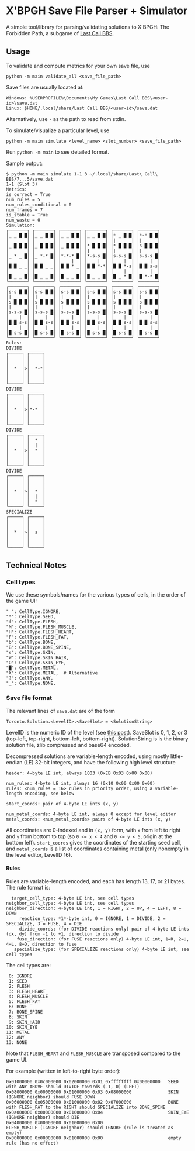 # X'BPGH Save File Parser + Simulator

A simple tool/library for parsing/validating solutions to X'BPGH: The Forbidden
Path, a subgame of [Last Call BBS](https://zachtronics.com/last-call-bbs/).

## Usage

To validate and compute metrics for your own save file, use
```
python -m main validate_all <save_file_path>
```
Save files are usually located at:
```
Windows: %USERPROFILE%\Documents\My Games\Last Call BBS\<user-id>\save.dat
Linux: $HOME/.local/share/Last Call BBS/<user-id>/save.dat
```
Alternatively, use `-` as the path to read from stdin.

To simulate/visualize a particular level, use
```
python -m main simulate <level_name> <slot_number> <save_file_path>
```
Run `python -m main` to see detailed format.

Sample output:
```
$ python -m main simulate 1-1 3 ~/.local/share/Last\ Call\ BBS/7...5/save.dat
1-1 (Slot 3)
Metrics:
is_correct = True
num_rules = 5
num_rules_conditional = 0
num_frames = 7
is_stable = True
num_waste = 0
Simulation:
┌───────┐ ┌───────┐ ┌───────┐ ┌───────┐ ┌───────┐ ┌───────┐
│_ _ █ █│ │_ _ █ █│ │_ _ █ █│ │_ _ █ █│ │* _ █ █│ │*-* █ █│
│       │ │       │ │       │ │       │ │|      │ │|      │
│_ █ █ █│ │_ █ █ █│ │_ █ █ █│ │* █ █ █│ │* █ █ █│ │s █ █ █│
│       │ │       │ │       │ │|      │ │|      │ │|      │
│_ * _ █│ │_ *-* █│ │*-*-* █│ │*-s-s █│ │s-s-s █│ │s-s-s █│
│       │ │       │ │    |  │ │    |  │ │    |  │ │    |  │
│█ █ _ _│ │█ █ _ _│ │█ █ * _│ │█ █ *-*│ │█ █ *-s│ │█ █ s-s│
│       │ │       │ │       │ │       │ │    |  │ │    |  │
│█ _ _ █│ │█ _ _ █│ │█ _ _ █│ │█ _ _ █│ │█ _ * █│ │█ *-* █│
└───────┘ └───────┘ └───────┘ └───────┘ └───────┘ └───────┘
┌───────┐ ┌───────┐ ┌───────┐ ┌───────┐ ┌───────┐ ┌───────┐
│s-s █ █│ │s-s █ █│ │s-s █ █│ │s-s █ █│ │s-s █ █│ │s-s █ █│
│|      │ │|      │ │|      │ │|      │ │|      │ │|      │
│s █ █ █│ │s █ █ █│ │s █ █ █│ │s █ █ █│ │s █ █ █│ │s █ █ █│
│|      │ │|      │ │|      │ │|      │ │|      │ │|      │
│s-s-s █│ │s-s-s █│ │s-s-s █│ │s-s-s █│ │s-s-s █│ │s-s-s █│
│    |  │ │    |  │ │    |  │ │    |  │ │    |  │ │    |  │
│█ █ s-s│ │█ █ s-s│ │█ █ s-s│ │█ █ s-s│ │█ █ s-s│ │█ █ s-s│
│    |  │ │    |  │ │    |  │ │    |  │ │    |  │ │    |  │
│█ s-s █│ │█ s-s █│ │█ s-s █│ │█ s-s █│ │█ s-s █│ │█ s-s █│
└───────┘ └───────┘ └───────┘ └───────┘ └───────┘ └───────┘
Rules:
DIVIDE
┌─────┐ ┌─────┐
│     │ │     │
│     │ │     │
│  *  │>│  *-*│
│     │ │     │
│     │ │     │
└─────┘ └─────┘
DIVIDE
┌─────┐ ┌─────┐
│     │ │     │
│     │ │     │
│  *  │>│*-*  │
│     │ │     │
│     │ │     │
└─────┘ └─────┘
DIVIDE
┌─────┐ ┌─────┐
│     │ │  *  │
│     │ │  |  │
│  *  │>│  *  │
│     │ │     │
│     │ │     │
└─────┘ └─────┘
DIVIDE
┌─────┐ ┌─────┐
│     │ │     │
│     │ │     │
│  *  │>│  *  │
│     │ │  |  │
│     │ │  *  │
└─────┘ └─────┘
SPECIALIZE
┌─────┐ ┌─────┐
│     │ │     │
│     │ │     │
│  *  │>│  s  │
│     │ │     │
│     │ │     │
└─────┘ └─────┘
```

## Technical Notes

### Cell types

We use these symbols/names for the various types of cells, in the order of the game UI:
```
" ": CellType.IGNORE,
"*": CellType.SEED,
"f": CellType.FLESH,
"M": CellType.FLESH_MUSCLE,
"H": CellType.FLESH_HEART,
"F": CellType.FLESH_FAT,
"b": CellType.BONE,
"B": CellType.BONE_SPINE,
"s": CellType.SKIN,
"W": CellType.SKIN_HAIR,
"O": CellType.SKIN_EYE,
"█": CellType.METAL,
"X": CellType.METAL,  # Alternative
"?": CellType.ANY,
"_": CellType.NONE,
```

### Save file format

The relevant lines of `save.dat` are of the form
```
Toronto.Solution.<LevelID>.<SaveSlot> = <SolutionString>
```
LevelID is the numeric ID of the level (see [this post](https://old.reddit.com/r/lastcallbbs/comments/wkgg96/comment/ijn4oo9/)).
SaveSlot is 0, 1, 2, or 3 (top-left, top-right, bottom-left, bottom-right).
SolutionString is is the binary solution file, zlib compressed and base64 encoded.

Decompressed solutions are variable-length encoded, using mostly little-endian (LE) 32-bit integers, and have the following high level structure
```
header: 4-byte LE int, always 1003 (0xEB 0x03 0x00 0x00)

num_rules: 4-byte LE int, always 16 (0x10 0x00 0x00 0x00)
rules: <num_rules = 16> rules in priority order, using a variable-length encoding, see below

start_coords: pair of 4-byte LE ints (x, y)

num_metal_coords: 4-byte LE int, always 0 except for level editor
metal_coords: <num_metal_coords> pairs of 4-byte LE ints (x, y)
```
All coordinates are 0-indexed and in `(x, y)` form, with `x` from left to right and `y` from bottom to top (so `0 <= x < 4` and `0 <= y < 5`, origin at the bottom left). `start_coords` gives the coordinates of the starting seed cell, and `metal_coords` is a list of coordinates containing metal (only nonempty in the level editor, LevelID 16).

#### Rules

Rules are variable-length encoded, and each has length 13, 17, or 21 bytes. The rule format is:
```
  target_cell_type: 4-byte LE int, see cell types
neighbor_cell_type: 4-byte LE int, see cell types
neighbor_direction: 4-byte LE int, 1 = RIGHT, 2 = UP, 4 = LEFT, 8 = DOWN
     reaction_type: *1*-byte int, 0 = IGNORE, 1 = DIVIDE, 2 = SPECIALIZE, 3 = FUSE, 4 = DIE
     divide_coords: (for DIVIDE reactions only) pair of 4-byte LE ints (dx, dy) from -1 to +1, direction to divide
    fuse_direction: (for FUSE reactions only) 4-byte LE int, 1=R, 2=U, 4=L, 8=D, direction to fuse
   specialize_type: (for SPECIALIZE reactions only) 4-byte LE int, see cell types
```

The cell types are:
```
 0: IGNORE
 1: SEED
 2: FLESH
 3: FLESH_HEART
 4: FLESH_MUSCLE
 5: FLESH_FAT
 6: BONE
 7: BONE_SPINE
 8: SKIN
 9: SKIN_HAIR
10: SKIN_EYE
11: METAL
12: ANY
13: NONE
```
Note that `FLESH_HEART` and `FLESH_MUSCLE` are transposed compared to the game UI.

For example (written in left-to-right byte order):
```
0x01000000 0x0c000000 0x02000000 0x01 0xffffffff 0x00000000   SEED with ANY ABOVE should DIVIDE towards (-1, 0) (LEFT)
0x08000000 0x00000000 0x01000000 0x03 0x08000000              SKIN (IGNORE neighbor) should FUSE DOWN
0x06000000 0x05000000 0x01000000 0x02 0x07000000              BONE with FLESH_FAT to the RIGHT should SPECIALIZE into BONE_SPINE
0x0a000000 0x00000000 0x01000000 0x04                         SKIN_EYE (IGNORE neighbor) should DIE
0x04000000 0x00000000 0x01000000 0x00                         FLESH_MUSCLE (IGNORE neighbor) should IGNORE (rule is treated as empty)
0x00000000 0x00000000 0x01000000 0x00                         empty rule (has no effect)
```
